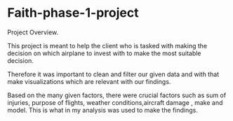 # Faith-phase-1-project
Project Overview.

This project is meant to help the client who is tasked with making the decision on which airplane to invest with to make the most suitable decision. 
 
Therefore it was important to clean and filter our given data and with that make visualizations which are relevant with our findings.

Based on the many given factors, there were crucial factors such as sum of injuries, purpose of flights, weather conditions,aircraft damage , make and model. This is what in my analysis was used to make the findings.